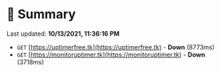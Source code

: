 # 📖 Summary
Last updated: **10/13/2021, 11:36:16 PM**

- `GET` [https://uptimerfree.tk](https://uptimerfree.tk) - **Down** (8773ms)
- `GET` [https://monitoruptimer.tk](https://monitoruptimer.tk) - **Down** (3718ms)
